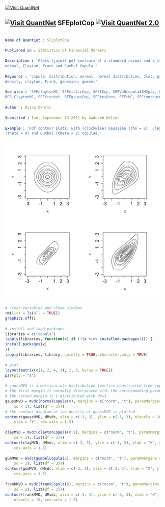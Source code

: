 
[<img src="https://github.com/QuantLet/Styleguide-and-Validation-procedure/blob/master/pictures/banner.png" alt="Visit QuantNet">](http://quantlet.de/index.php?p=info)

## [<img src="https://github.com/QuantLet/Styleguide-and-Validation-procedure/blob/master/pictures/qloqo.png" alt="Visit QuantNet">](http://quantlet.de/) **SFEplotCop** [<img src="https://github.com/QuantLet/Styleguide-and-Validation-procedure/blob/master/pictures/QN2.png" width="60" alt="Visit QuantNet 2.0">](http://quantlet.de/d3/ia)

```yaml

Name of QuantLet : SFEplotCop

Published in : Statistics of Financial Markets

Description : 'Plots (joint) pdf contours of a standard normal and a t3 distributed variable with
normal, Clayton, Frank and Gumbel Copula.'

Keywords : 'copula, distribution, normal, normal distribution, plot, graphical representation, pdf,
density, clayton, Frank, gaussian, gumbel'

See also : 'SFEclaytonMC, SFEstaticCop, SFEtCop, SFEVaRcopulaSIM2ptv, SFEArchCopDensity,
BCS_ClaytonMC, SFEfrechet, SFEgaussCop, SFEresDens, SFEtMC, SFScontourgumbel, SFEgaussCop'

Author : Ostap Okhrin

Submitted : Tue, September 13 2011 by Awdesch Melzer

Example : 'Pdf contour plots, with (clockwise) Gaussian (rho = 0), Clayton (theta = 0.9), Frank
(theta = 8) and Gumbel (theta = 2) copulae.'

```

![Picture1](SFEplotCop-1.png)


```r

# clear variables and close windows
rm(list = ls(all = TRUE))
graphics.off()

# install and load packages
libraries = c("copula")
lapply(libraries, function(x) if (!(x %in% installed.packages())) {
install.packages(x)
})
lapply(libraries, library, quietly = TRUE, character.only = TRUE)

# plot
layout(matrix(c(1, 2, 4, 3), 2, 2, byrow = TRUE))
par(pty = "s")

# gaussMVD is a multivariate distribution function constructed from copulas
# the first margin is normally distributed with the corresponding parameters
# the second margin is t-distributed with df=3
gaussMVD = mvdc(normalCopula(0), margins = c("norm", "t"), paramMargins = list(list(mean = 0, 
    sd = 1), list(df = 3)))
# the contour diagram of the density of gaussMVD is plotted
contour(gaussMVD, dMvdc, xlim = c(-3, 3), ylim = c(-3, 3), nlevels = 10, xlab = "X", 
    ylab = "Y", cex.axis = 1.5)

clayMVD = mvdc(claytonCopula(0.9), margins = c("norm", "t"), paramMargins = list(list(mean = 0, 
    sd = 1), list(df = 3)))
contour(clayMVD, dMvdc, xlim = c(-3, 3), ylim = c(-3, 3), xlab = "X", ylab = "Y", 
    cex.axis = 1.5)

gumMVD = mvdc(gumbelCopula(2), margins = c("norm", "t"), paramMargins = list(list(mean = 0, 
    sd = 1), list(df = 3)))
contour(gumMVD, dMvdc, xlim = c(-3, 3), ylim = c(-3, 3), xlab = "X", ylab = "Y", 
    cex.axis = 1.5)

frankMVD = mvdc(frankCopula(8), margins = c("norm", "t"), paramMargins = list(list(mean = 0, 
    sd = 1), list(df = 3)))
contour(frankMVD, dMvdc, xlim = c(-3, 3), ylim = c(-3, 3), xlab = "X", ylab = "Y", 
    nlevels = 10, cex.axis = 1.5)

```
